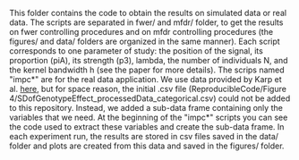 This folder contains the code to obtain the results on simulated data or real data.
The scripts are separated in fwer/ and mfdr/ folder, to get the results on fwer controlling procedures and on mfdr controlling procedures (the figures/ and data/ folders are organized in the same manner).
Each script corresponds to one parameter of study: the position of the signal, its proportion (piA), its strength (p3), lambda, the number of individuals N, and the kernel bandwidth h (see the paper for more details). The scrips named "impc*"  are for the real data application. We use data provided by Karp et al. [here](https://zenodo.org/record/260398#.YVa84kZBzUI), but for space reason, the initial .csv file (ReproducibleCode/Figure 4/SDofGenotypeEffect_processedData_categorical.csv) could not be added to this repository. Instead, we added a sub-data frame containing only the variables that we need. 
At the beginning of the "impc*" scripts you can see the code used to extract these variables and create the sub-data frame. 
In each experiment run, the results are stored in csv files saved in the data/ folder and plots are created from this data and saved in the figures/ folder.